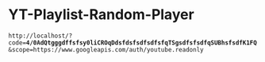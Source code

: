 # YT-Playlist-Random-Player


```http://localhost/?code=```**```4/0AdQtgggdffsfsy0liCROqDdsfdsfsdfsdfsfqTSgsdfsfsdfqSUBhsfsdfK1FQ```**```&scope=https://www.googleapis.com/auth/youtube.readonly```
